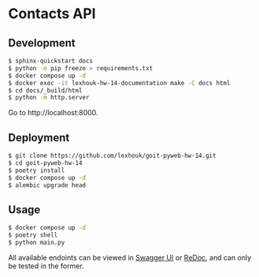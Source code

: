 # Contacts API

## Development

```bash
$ sphinx-quickstart docs
$ python -m pip freeze > requirements.txt
$ docker compose up -d
$ docker exec -it lexhouk-hw-14-documentation make -C docs html
$ cd docs/_build/html
$ python -m http.server
```

Go to http://localhost:8000.

## Deployment

```bash
$ git clone https://github.com/lexhouk/goit-pyweb-hw-14.git
$ cd goit-pyweb-hw-14
$ poetry install
$ docker compose up -d
$ alembic upgrade head
```

## Usage

```bash
$ docker compose up -d
$ poetry shell
$ python main.py
```

All available endoints can be viewed in [Swagger UI](http://localhost:8000/docs)
or [ReDoc](http://localhost:8000/redoc), and can only be tested in the former.
